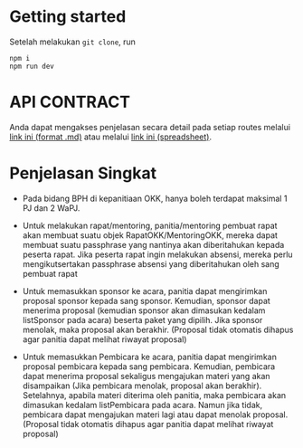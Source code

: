 # Getting started
Setelah melakukan `git clone`, run 
```
npm i
npm run dev
```

# API CONTRACT
Anda dapat mengakses penjelasan secara detail pada setiap routes melalui [link ini (format .md)](https://github.com/mnqrt/oprec-ristek-okk-ui-backend/blob/main/API-CONTRACT.md) atau melalui [link ini (spreadsheet)](https://docs.google.com/spreadsheets/d/1dSt9DxhGdvFsfb93bzoGp0Pga_qVYCh6EaKdeNRrtUQ/edit#gid=1315661199).

# Penjelasan Singkat
- Pada bidang BPH di kepanitiaan OKK, hanya boleh terdapat maksimal 1 PJ dan 2 WaPJ. 

- Untuk melakukan rapat/mentoring, panitia/mentoring pembuat rapat akan membuat suatu objek RapatOKK/MentoringOKK, mereka dapat membuat suatu passphrase yang nantinya akan diberitahukan kepada peserta rapat. Jika peserta rapat ingin melakukan absensi, mereka perlu mengikutsertakan passphrase absensi yang diberitahukan oleh sang pembuat rapat

- Untuk memasukkan sponsor ke acara, panitia dapat mengirimkan proposal sponsor kepada sang sponsor. Kemudian, sponsor dapat menerima proposal (kemudian sponsor akan dimasukan kedalam listSponsor pada acara) beserta paket yang dipilih. Jika sponsor menolak, maka proposal akan berakhir. (Proposal tidak otomatis dihapus agar panitia dapat melihat riwayat proposal)

- Untuk memasukkan Pembicara ke acara, panitia dapat mengirimkan proposal pembicara kepada sang pembicara. Kemudian, pembicara dapat menerima proposal sekaligus mengajukan materi yang akan disampaikan (Jika pembicara menolak, proposal akan berakhir). Setelahnya, apabila materi diterima oleh panitia, maka pembicara akan dimasukan kedalam listPembicara pada acara. Namun jika tidak, pembicara dapat mengajukan materi lagi atau dapat menolak proposal. (Proposal tidak otomatis dihapus agar panitia dapat melihat riwayat proposal)